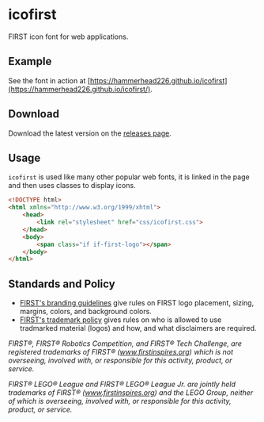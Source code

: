 # icofirst
FIRST icon font for web applications.


## Example
See the font in action at [https://hammerhead226.github.io/icofirst](https://hammerhead226.github.io/icofirst/).


## Download
Download the latest version on the [releases page](https://github.com/hammerhead226/icofirst/releases).


## Usage
`icofirst` is used like many other popular web fonts, it is linked in the page and then uses classes to display icons.
```html
<!DOCTYPE html>
<html xmlns="http://www.w3.org/1999/xhtml">
    <head>
        <link rel="stylesheet" href="css/icofirst.css">
    </head>
    <body>
        <span class="if if-first-logo"></span>    
    </body>
</html>
```


## Standards and Policy
* [FIRST's branding guidelines](http://www.firstinspires.org/brand) give rules on FIRST logo placement, sizing, margins, colors, and background colors.
* [FIRST's trademark policy](http://www.firstinspires.org/brand) gives rules on who is allowed to use tradmarked material (logos) and how, and what disclaimers are required.


*FIRST®, FIRST® Robotics Competition, and FIRST® Tech Challenge, are registered trademarks of FIRST® (www.firstinspires.org) which is not overseeing, involved with, or responsible for this activity, product, or service.*

*FIRST® LEGO® League and FIRST® LEGO® League Jr. are jointly held trademarks of FIRST® (www.firstinspires.org) and the LEGO Group, neither of which is overseeing, involved with, or responsible for this activity, product, or service.*
